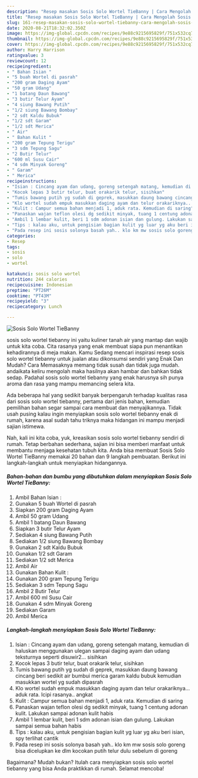 ```yaml
---
description: "Resep masakan Sosis Solo Wortel TieBanny | Cara Mengolah Sosis Solo Wortel TieBanny Yang Paling Enak"
title: "Resep masakan Sosis Solo Wortel TieBanny | Cara Mengolah Sosis Solo Wortel TieBanny Yang Paling Enak"
slug: 161-resep-masakan-sosis-solo-wortel-tiebanny-cara-mengolah-sosis-solo-wortel-tiebanny-yang-paling-enak
date: 2020-08-21T18:32:02.350Z
image: https://img-global.cpcdn.com/recipes/9e88c9215695829f/751x532cq70/sosis-solo-wortel-tiebanny-foto-resep-utama.jpg
thumbnail: https://img-global.cpcdn.com/recipes/9e88c9215695829f/751x532cq70/sosis-solo-wortel-tiebanny-foto-resep-utama.jpg
cover: https://img-global.cpcdn.com/recipes/9e88c9215695829f/751x532cq70/sosis-solo-wortel-tiebanny-foto-resep-utama.jpg
author: Harry Harrison
ratingvalue: 3
reviewcount: 12
recipeingredient:
- " Bahan Isian "
- "5 buah Wortel di pasrah"
- "200 gram Daging Ayam"
- "50 gram Udang"
- "1 batang Daun Bawang"
- "3 butir Telur Ayam"
- "4 siung Bawang Putih"
- "1/2 siung Bawang Bombay"
- "2 sdt Kaldu Bubuk"
- "1/2 sdt Garam"
- "1/2 sdt Merica"
- " Air"
- " Bahan Kulit "
- "200 gram Tepung Terigu"
- "3 sdm Tepung Sagu"
- "2 Butir Telur"
- "600 ml Susu Cair"
- "4 sdm Minyak Goreng"
- " Garam"
- " Merica"
recipeinstructions:
- "Isian : Cincang ayam dan udang, goreng setengah matang, kemudian di haluskan menggunakan ulegan sampai daging ayam dan udang teksturnya seperti disuwir2... sisihkan"
- "Kocok lepas 3 butir telur, buat orakarik telur, sisihkan"
- "Tumis bawang putih yg sudah di geprek, masukkan daung bawang cincang beri sedikit air bumbui merica garam kaldu bubuk kemudian masukkan wortel yg sudah dipasrah"
- "Klo wortel sudah empuk masukkan daging ayam dan telur orakariknya... aduk rata. Icipi rasanya.. angkat"
- "Kulit : Campur semua bahan menjadi 1, aduk rata. Kemudian di saring"
- "Panaskan wajan teflon olesi dg sedikit minyak, tuang 1 centung adonan kulit. Lakukan sampai adonan kulit habis"
- "Ambil 1 lembar kulit, beri 1 sdm adonan isian dan gulung. Lakukan sampai semua bahan habis"
- "Tips : kalau aku, untuk pengisian bagian kulit yg luar yg aku beri isian, spy terlihat cantik"
- "Pada resep ini sosis solonya basah yah.. klo km mw sosis solo goreng bisa dicelupkan ke dlm kocokan putih telur dulu sebelum di goreng"
categories:
- Resep
tags:
- sosis
- solo
- wortel

katakunci: sosis solo wortel 
nutrition: 244 calories
recipecuisine: Indonesian
preptime: "PT26M"
cooktime: "PT43M"
recipeyield: "3"
recipecategory: Lunch

---
```



![Sosis Solo Wortel TieBanny](https://img-global.cpcdn.com/recipes/9e88c9215695829f/751x532cq70/sosis-solo-wortel-tiebanny-foto-resep-utama.jpg)


sosis solo wortel tiebanny ini yaitu kuliner tanah air yang mantap dan wajib untuk kita coba. Cita rasanya yang enak membuat siapa pun menantikan kehadirannya di meja makan.
Kamu Sedang mencari inspirasi resep sosis solo wortel tiebanny untuk jualan atau dikonsumsi sendiri yang Enak Dan Mudah? Cara Memasaknya memang tidak susah dan tidak juga mudah. andaikata keliru mengolah maka hasilnya akan hambar dan bahkan tidak sedap. Padahal sosis solo wortel tiebanny yang enak harusnya sih punya aroma dan rasa yang mampu memancing selera kita.



Ada beberapa hal yang sedikit banyak berpengaruh terhadap kualitas rasa dari sosis solo wortel tiebanny, pertama dari jenis bahan, kemudian pemilihan bahan segar sampai cara membuat dan menyajikannya. Tidak usah pusing kalau ingin menyiapkan sosis solo wortel tiebanny enak di rumah, karena asal sudah tahu triknya maka hidangan ini mampu menjadi sajian istimewa.


Nah, kali ini kita coba, yuk, kreasikan sosis solo wortel tiebanny sendiri di rumah. Tetap berbahan sederhana, sajian ini bisa memberi manfaat untuk membantu menjaga kesehatan tubuh kita. Anda bisa membuat Sosis Solo Wortel TieBanny memakai 20 bahan dan 9 langkah pembuatan. Berikut ini langkah-langkah untuk menyiapkan hidangannya.

<!--inarticleads1-->

##### Bahan-bahan dan bumbu yang dibutuhkan dalam menyiapkan Sosis Solo Wortel TieBanny:

1. Ambil  Bahan Isian :
1. Gunakan 5 buah Wortel di pasrah
1. Siapkan 200 gram Daging Ayam
1. Ambil 50 gram Udang
1. Ambil 1 batang Daun Bawang
1. Siapkan 3 butir Telur Ayam
1. Sediakan 4 siung Bawang Putih
1. Sediakan 1/2 siung Bawang Bombay
1. Gunakan 2 sdt Kaldu Bubuk
1. Gunakan 1/2 sdt Garam
1. Sediakan 1/2 sdt Merica
1. Ambil  Air
1. Gunakan  Bahan Kulit :
1. Gunakan 200 gram Tepung Terigu
1. Sediakan 3 sdm Tepung Sagu
1. Ambil 2 Butir Telur
1. Ambil 600 ml Susu Cair
1. Gunakan 4 sdm Minyak Goreng
1. Sediakan  Garam
1. Ambil  Merica




<!--inarticleads2-->

##### Langkah-langkah menyiapkan Sosis Solo Wortel TieBanny:

1. Isian : Cincang ayam dan udang, goreng setengah matang, kemudian di haluskan menggunakan ulegan sampai daging ayam dan udang teksturnya seperti disuwir2... sisihkan
1. Kocok lepas 3 butir telur, buat orakarik telur, sisihkan
1. Tumis bawang putih yg sudah di geprek, masukkan daung bawang cincang beri sedikit air bumbui merica garam kaldu bubuk kemudian masukkan wortel yg sudah dipasrah
1. Klo wortel sudah empuk masukkan daging ayam dan telur orakariknya... aduk rata. Icipi rasanya.. angkat
1. Kulit : Campur semua bahan menjadi 1, aduk rata. Kemudian di saring
1. Panaskan wajan teflon olesi dg sedikit minyak, tuang 1 centung adonan kulit. Lakukan sampai adonan kulit habis
1. Ambil 1 lembar kulit, beri 1 sdm adonan isian dan gulung. Lakukan sampai semua bahan habis
1. Tips : kalau aku, untuk pengisian bagian kulit yg luar yg aku beri isian, spy terlihat cantik
1. Pada resep ini sosis solonya basah yah.. klo km mw sosis solo goreng bisa dicelupkan ke dlm kocokan putih telur dulu sebelum di goreng




Bagaimana? Mudah bukan? Itulah cara menyiapkan sosis solo wortel tiebanny yang bisa Anda praktikkan di rumah. Selamat mencoba!

